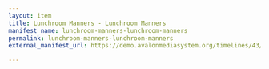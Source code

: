 ```yaml
---
layout: item
title: Lunchroom Manners - Lunchroom Manners
manifest_name: lunchroom-manners-lunchroom-manners
permalink: lunchroom-manners-lunchroom-manners
external_manifest_url: https://demo.avalonmediasystem.org/timelines/43/manifest.json

---
```

<!-- Add an essay or interpretive material below this line,
using HTML or markdown.  Do not modify this file above this line -->
